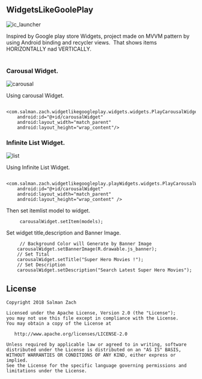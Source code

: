 ## WidgetsLikeGoolePlay
![ic_launcher](https://user-images.githubusercontent.com/11782272/37563574-e69073de-2aa9-11e8-8207-8270e92d4f14.png)
       
  Inspired by Google play store Widgets, project made on MVVM pattern by using Android binding and recycler views.
  That shows items HORIZONTALLY nad VERTICALLY.  
  
### Carousal Widget.
![carousal](https://user-images.githubusercontent.com/11782272/37563055-291c28e4-2a9e-11e8-9a2e-5823beaaf2a6.gif)

Using carousal Widget.

      <com.salman.zach.widgetlikegoogleplay.widgets.widgets.PlayCarousalWidget
        android:id="@+id/carousalWidget"
        android:layout_width="match_parent"
        android:layout_height="wrap_content"/>        
        
        
### Infinite List Widget.
![list](https://user-images.githubusercontent.com/11782272/37563056-2ca39b78-2a9e-11e8-8f94-f04df4c385dd.gif)

 Using Infinite List Widget.

       <com.salman.zach.widgetlikegoogleplay.playWidgets.widgets.PlayCarousalWidget
        android:id="@+id/carousalWidget"
        android:layout_width="match_parent"
        android:layout_height="wrap_content" />
        
        
 Then set itemlist model to widget.   

         carousalWidget.setItem(models);    
         
Set widget title,description and Banner Image.

         // Background Color will Generate by Banner Image 
        carousalWidget.setBannerImage(R.drawable.js_banner);   
        // Set Tital 
        carousalWidget.setTitle("Super Hero Movies !");
        // Set Description 
        carousalWidget.setDescription("Search Latest Super Hero Movies");
        
        
        
License
-------

    Copyright 2018 Salman Zach

    Licensed under the Apache License, Version 2.0 (the "License");
    you may not use this file except in compliance with the License.
    You may obtain a copy of the License at

       http://www.apache.org/licenses/LICENSE-2.0

    Unless required by applicable law or agreed to in writing, software
    distributed under the License is distributed on an "AS IS" BASIS,
    WITHOUT WARRANTIES OR CONDITIONS OF ANY KIND, either express or implied.
    See the License for the specific language governing permissions and
    limitations under the License.
